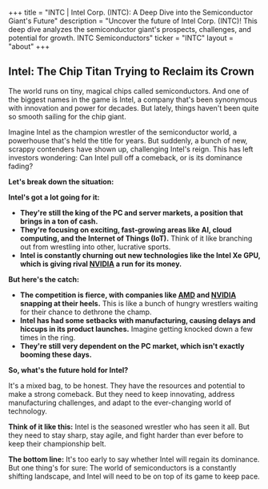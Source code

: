 +++
title = "INTC |  Intel Corp. (INTC): A Deep Dive into the Semiconductor Giant's Future"
description = "Uncover the future of Intel Corp. (INTC)! This deep dive analyzes the semiconductor giant's prospects, challenges, and potential for growth. INTC Semiconductors"
ticker = "INTC"
layout = "about"
+++

        


## Intel: The Chip Titan Trying to Reclaim its Crown

The world runs on tiny, magical chips called semiconductors.  And one of the biggest names in the game is Intel, a company that's been synonymous with innovation and power for decades.  But lately, things haven't been quite so smooth sailing for the chip giant.  

Imagine Intel as the champion wrestler of the semiconductor world, a powerhouse that's held the title for years.  But suddenly, a bunch of new, scrappy contenders have shown up,  challenging Intel's reign.  This has left investors wondering:  Can Intel  pull off a comeback, or is its dominance fading? 

**Let's break down the situation:**

**Intel's got a lot going for it:**

* **They're still the king of the PC and server markets,  a position that brings in a ton of cash.** 
* **They're focusing on exciting,  fast-growing areas like AI, cloud computing, and the Internet of Things (IoT).** Think of it like branching out from wrestling into other,  lucrative sports.
* **Intel is constantly churning out new technologies like the Intel Xe GPU, which is giving rival [NVIDIA](/stocks/nvda/) a run for its money.** 

**But here's the catch:**

* **The competition is fierce, with companies like [AMD](/stocks/amd/) and [NVIDIA](/stocks/nvda/) snapping at their heels.** This is like a bunch of hungry wrestlers waiting for their chance to dethrone the champ.
* **Intel has had some setbacks with manufacturing, causing delays and hiccups in its product launches.** Imagine getting knocked down a few times in the ring.
* **They're still very dependent on the PC market, which isn't exactly booming these days.**  

**So, what's the future hold for Intel?**

It's a mixed bag, to be honest.  They have the resources and potential to make a strong comeback.  But they need to keep innovating,  address manufacturing challenges, and adapt to the ever-changing world of technology.

**Think of it like this:**  Intel is the seasoned wrestler who has seen it all.  But they need to  stay sharp,  stay agile, and fight harder than ever before to keep their championship belt.  

**The bottom line:** It's too early to say whether Intel will regain its dominance. But one thing's for sure:  The world of semiconductors is a  constantly shifting landscape, and Intel will need to be on top of its game to keep pace.

        